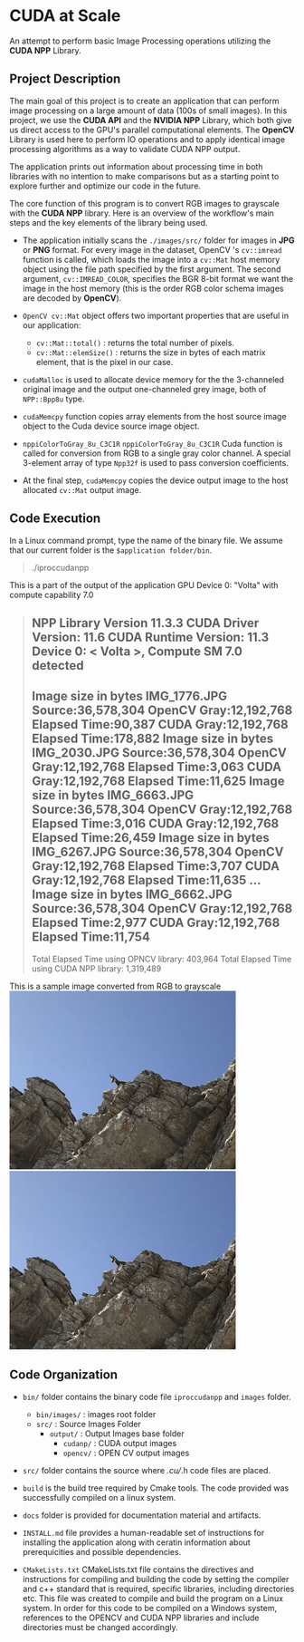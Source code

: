 # CUDA at Scale 
An attempt to perform basic Image Processing operations utilizing the **CUDA NPP** Library.
## Project Description
The main goal of this project is to create an application that can perform image processing on a large amount of data (100s of small images).
In this project, we use the **CUDA API** and the **NVIDIA NPP** Library, which both give us direct access to the GPU's parallel computational elements.
The **OpenCV** Library is used here to perform IO operations and to apply identical image processing algorithms as a way to validate CUDA NPP output.

The application prints out information about processing time in both libraries with no intention to make comparisons but as a starting point to explore further and optimize our code in the future.

The core function of this program is to convert RGB images to grayscale with the **CUDA NPP** library. Here is an overview of the workflow's main steps and the key elements of the library being used.

- The application initially scans the ```./images/src/``` folder for images in **JPG** or **PNG** format. For every image in the dataset, OpenCV 's ```cv::imread``` function is called, which loads the image into a ```cv::Mat``` host memory object using the file path specified by the first argument. The second argument, ```cv::IMREAD_COLOR```, specifies the BGR 8-bit format we want the image in the host memory (this is the order RGB color schema images are decoded by **OpenCV**). 
- ```OpenCV cv::Mat``` object offers two important properties that are useful in our application:
  - ```cv::Mat::total()``` : returns the total number of pixels.
  - ```cv::Mat::elemSize()``` : returns the size in bytes of each matrix element, that is the pixel in our case.

- ```cudaMalloc``` is used to allocate device memory for the the 3-channeled original image and the output one-channeled grey image, both of ```NPP::Bpp8u``` type.
- ```cudaMemcpy``` function copies array elements from the host source image object to the Cuda device source image object.

- ```nppiColorToGray_8u_C3C1R``` ```nppiColorToGray_8u_C3C1R``` Cuda function is called for conversion from RGB to a single gray color channel. A special 3-element array of type ```Npp32f``` is used to pass conversion coefficients.

- At the final step, ```cudaMemcpy``` copies the device output image to the host allocated ```cv::Mat``` output image.

## Code Execution  
In a Linux command prompt, type the name of the binary file. We assume that our current folder is the ```$application folder/bin```.  
> ./iproccudanpp

This is a part of the output of the application 
GPU Device 0: "Volta" with compute capability 7.0

> NPP Library Version 11.3.3
>  CUDA Driver  Version: 11.6
>  CUDA Runtime Version: 11.3
>  Device 0: <           Volta >, Compute SM 7.0 detected
> ---------------------------------------------------------
> Image size in bytes IMG_1776.JPG Source:36,578,304 OpenCV Gray:12,192,768 Elapsed Time:90,387 CUDA Gray:12,192,768 Elapsed Time:178,882
> Image size in bytes IMG_2030.JPG Source:36,578,304 OpenCV Gray:12,192,768 Elapsed Time:3,063 CUDA Gray:12,192,768 Elapsed Time:11,625
> Image size in bytes IMG_6663.JPG Source:36,578,304 OpenCV Gray:12,192,768 Elapsed Time:3,016 CUDA Gray:12,192,768 Elapsed Time:26,459
> Image size in bytes IMG_6267.JPG Source:36,578,304 OpenCV Gray:12,192,768 Elapsed Time:3,707 CUDA Gray:12,192,768 Elapsed Time:11,635
> ...
> Image size in bytes IMG_6662.JPG Source:36,578,304 OpenCV Gray:12,192,768 Elapsed Time:2,977 CUDA Gray:12,192,768 Elapsed Time:11,754
> ---------------------------------------------------------
> Total Elapsed Time using OPNCV library: 403,964
> Total Elapsed Time using CUDA NPP library: 1,319,489

This is a sample image converted from RGB to grayscale 
![Original image](/docs/IMG_4205_original_small.JPG "Original Image") 
![Grayscale image](/docs/IMG_4205_original_small.JPG "Grayscale Image") 


## Code Organization
- ```bin/``` folder contains the binary code file ```iproccudanpp``` and ```images``` folder.
  - ```bin/images/``` : images root folder      
  - ```src/``` : Source Images Folder   
    - ```output/```  : Output Images base folder  
      - ```cudanp/```  : CUDA output images  
      - ```opencv/```  : OPEN CV output images  

- ```src/``` folder contains the source where *.cu/*.h code files are placed.
- ```build``` is the build tree required by Cmake tools. The code provided was successfully compiled on a linux system. 
- ```docs``` folder is provided for documentation material and artifacts.

- ```INSTALL.md``` file provides a human-readable set of instructions for installing the application along with ceratin information about prerequicities and possible dependencies.

- ```CMakeLists.txt``` CMakeLists.txt file contains the directives and instructions for compiling and building the code by setting the compiler and c++ standard that is required, specific libraries, including directories etc. This file was created to compile and build the program on a Linux system. In order for this code to be compiled on a Windows system, references to the OPENCV and CUDA NPP libraries and include directories must be changed accordingly.

